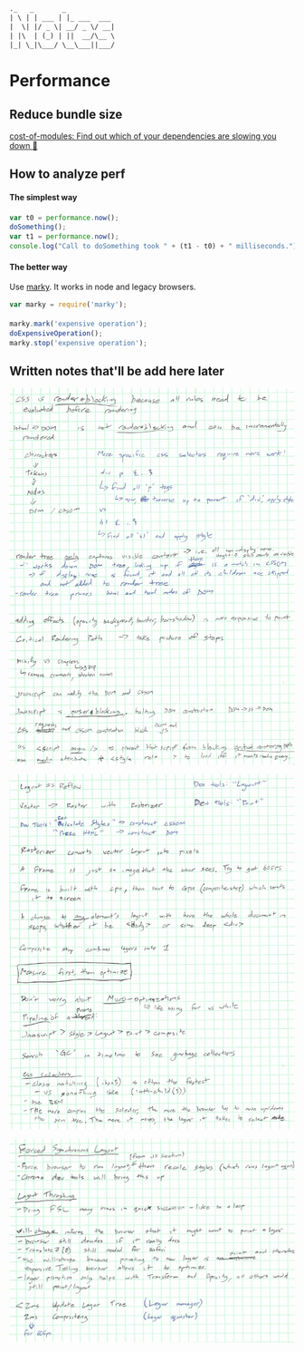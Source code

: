 ```
._   _       _            
| \ | | ___ | |_ ___  ___
|  \| |/ _ \| __/ _ \/ __|
| |\  | (_) | ||  __/\__ \
|_| \_|\___/ \__\___||___/

```

# Performance

## Reduce bundle size
[cost-of-modules: Find out which of your dependencies are slowing you down 🐢](https://github.com/siddharthkp/cost-of-modules)

## How to analyze perf
#### The simplest way
```js
var t0 = performance.now();
doSomething();
var t1 = performance.now();
console.log("Call to doSomething took " + (t1 - t0) + " milliseconds.");
```

#### The better way
Use [marky](https://github.com/nolanlawson/marky). It works in node and legacy browsers.

```js
var marky = require('marky');

marky.mark('expensive operation');
doExpensiveOperation();
marky.stop('expensive operation');
```

## Written notes that'll be add here later
![](https://github.com/kylpo/web-playbook/blob/master/assets/perf.jpeg?raw=true)

![](https://github.com/kylpo/web-playbook/blob/master/assets/perf1.jpeg?raw=true)

![](https://github.com/kylpo/web-playbook/blob/master/assets/perf2.jpeg?raw=true)